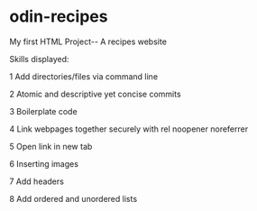 # odin-recipes
My first HTML Project-- A recipes website

Skills displayed:

1 Add directories/files via command line

2 Atomic and descriptive yet concise commits

3 Boilerplate code

4 Link webpages together securely with rel noopener noreferrer

5 Open link in new tab

6 Inserting images

7 Add headers

8 Add ordered and unordered lists
